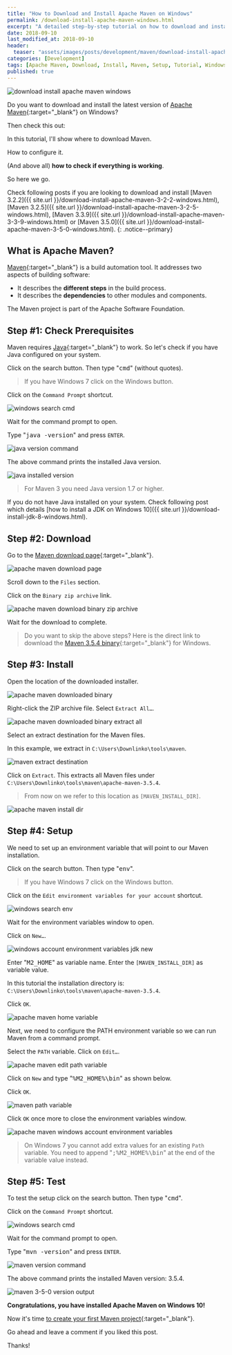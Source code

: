 ```yaml
---
title: "How to Download and Install Apache Maven on Windows"
permalink: /download-install-apache-maven-windows.html
excerpt: "A detailed step-by-step tutorial on how to download and install the latest version of Apache Maven on Windows 10."
date: 2018-09-10
last_modified_at: 2018-09-10
header:
  teaser: "assets/images/posts/development/maven/download-install-apache-maven-windows.png"
categories: [Development]
tags: [Apache Maven, Download, Install, Maven, Setup, Tutorial, Windows]
published: true
---
```


<img src="{{ site.url }}/assets/images/posts/development/maven/download-install-apache-maven-windows.png" alt="download install apache maven windows" class="align-right title-image">

Do you want to download and install the latest version of [Apache Maven](https://maven.apache.org/){:target="_blank"} on Windows?

Then check this out:

In this tutorial, I'll show where to download Maven.

How to configure it.

(And above all) **how to check if everything is working**.

So here we go.

Check following posts if you are looking to download and install [Maven 3.2.2]({{ site.url }}/download-install-apache-maven-3-2-2-windows.html), [Maven 3.2.5]({{ site.url }}/download-install-apache-maven-3-2-5-windows.html), [Maven 3.3.9]({{ site.url }}/download-install-apache-maven-3-3-9-windows.html) or [Maven 3.5.0]({{ site.url }}/download-install-apache-maven-3-5-0-windows.html).
{: .notice--primary}

## What is Apache Maven?

[Maven](https://en.wikipedia.org/wiki/Apache_Maven){:target="_blank"} is a build automation tool. It addresses two aspects of building software:
* It describes the **different steps** in the build process.
* It describes the **dependencies** to other modules and components.

The Maven project is part of the Apache Software Foundation.

## Step #1: Check Prerequisites

Maven requires [Java](http://www.oracle.com/technetwork/java/javase/downloads/index.html){:target="_blank"} to work. So let's check if you have Java configured on your system.

Click on the search button. Then type "<kbd>cmd</kbd>" (without quotes).

> If you have Windows 7 click on the Windows button.

Click on the `Command Prompt` shortcut.

<img src="{{ site.url }}/assets/images/posts/development/windows-search-cmd.png" alt="windows search cmd">

Wait for the command prompt to open.

Type "<kbd>java -version</kbd>" and press `ENTER`.

<img src="{{ site.url }}/assets/images/posts/development/java-version-command.png" alt="java version command">

The above command prints the installed Java version.

<img src="{{ site.url }}/assets/images/posts/development/java-installed-version.png" alt="java installed version">

> For Maven 3 you need Java version 1.7 or higher.

If you do not have Java installed on your system. Check following post which details [how to install a JDK on Windows 10]({{ site.url }}/download-install-jdk-8-windows.html).

## Step #2: Download

Go to the [Maven download page](https://maven.apache.org/download.cgi){:target="_blank"}.

<img src="{{ site.url }}/assets/images/posts/development/maven/apache-maven-download-page.png" alt="apache maven download page">

Scroll down to the `Files` section.

Click on the `Binary zip archive` link.

<img src="{{ site.url }}/assets/images/posts/development/maven/apache-maven-download-binary-zip-archive.png" alt="apache maven download binary zip archive">

Wait for the download to complete.

> Do you want to skip the above steps? Here is the direct link to download the [Maven 3.5.4 binary](http://www-us.apache.org/dist/maven/maven-3/3.5.4/binaries/apache-maven-3.5.4-bin.zip){:target="_blank"} for Windows.

## Step #3: Install

Open the location of the downloaded installer.

<img src="{{ site.url }}/assets/images/posts/development/maven/apache-mavendownloaded-binary.png" alt="apache maven downloaded binary">

Right-click the ZIP archive file. Select `Extract All…`.

<img src="{{ site.url }}/assets/images/posts/development/maven/apache-maven-downloaded-binary-extract-all.png" alt="apache maven downloaded binary extract all">

Select an extract destination for the Maven files.

In this example, we extract in `C:\Users\Downlinko\tools\maven`.

<img src="{{ site.url }}/assets/images/posts/development/maven/maven-extract-destination.png" alt="maven extract destination">

Click on `Extract`. This extracts all Maven files under `C:\Users\Downlinko\tools\maven\apache-maven-3.5.4`.

> From now on we refer to this location as `[MAVEN_INSTALL_DIR]`.

<img src="{{ site.url }}/assets/images/posts/development/maven/apache-maven-install-dir.png" alt="apache maven install dir">

## Step #4: Setup

We need to set up an environment variable that will point to our Maven installation.

Click on the search button. Then type "<kbd>env</kbd>".

> If you have Windows 7 click on the Windows button.

Click on the `Edit environment variables for your account` shortcut.

<img src="{{ site.url }}/assets/images/posts/development/windows-search-env.png" alt="windows search env">

Wait for the environment variables window to open.

Click on `New…`.

<img src="{{ site.url }}/assets/images/posts/development/windows-account-environment-variables-jdk-new.png" alt="windows account environment variables jdk new">

Enter "<kbd>M2_HOME</kbd>" as variable name. Enter the `[MAVEN_INSTALL_DIR]` as variable value.

In this tutorial the installation directory is: `C:\Users\Downlinko\tools\maven\apache-maven-3.5.4`.

Click `OK`.

<img src="{{ site.url }}/assets/images/posts/development/maven/apache-maven-home-variable.png" alt="apache maven home variable">

Next, we need to configure the PATH environment variable so we can run Maven from a command prompt.

Select the `PATH` variable. Click on `Edit…`.

<img src="{{ site.url }}/assets/images/posts/development/maven/apache-maven-edit-path-variable.png" alt="apache maven edit path variable">

Click on `New` and type "<kbd>%M2_HOME%\bin</kbd>" as shown below.

Click `OK`.

<img src="{{ site.url }}/assets/images/posts/development/maven/maven-path-variable.png" alt="maven path variable">

Click `OK` once more to close the environment variables window.

<img src="{{ site.url }}/assets/images/posts/development/maven/apache-maven-windows-account-environment-variables.png" alt="apache maven windows account environment variables">

> On Windows 7 you cannot add extra values for an existing `Path` variable. You need to append "<kbd>;%M2_HOME%\bin</kbd>" at the end of the variable value instead.

## Step #5: Test

To test the setup click on the search button. Then type "<kbd>cmd</kbd>".

Click on the `Command Prompt` shortcut.

<img src="{{ site.url }}/assets/images/posts/development/windows-search-cmd.png" alt="windows search cmd">

Wait for the command prompt to open.

Type "<kbd>mvn -version</kbd>" and press `ENTER`.

<img src="{{ site.url }}/assets/images/posts/development/maven/maven-version-command.png" alt="maven version command">

The above command prints the installed Maven version: 3.5.4.

<img src="{{ site.url }}/assets/images/posts/development/maven/apache-maven-version-output.png" alt="maven 3-5-0 version output">

**Congratulations, you have installed Apache Maven on Windows 10!**

Now it's time [to create your first Maven project](https://maven.apache.org/guides/getting-started/maven-in-five-minutes.html){:target="_blank"}.

Go ahead and leave a comment if you liked this post.

Thanks!
